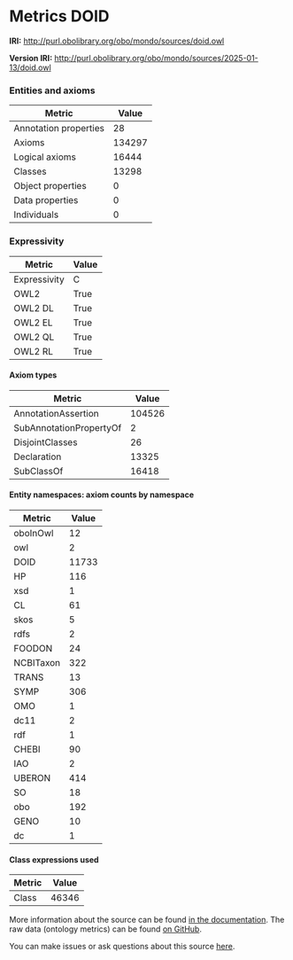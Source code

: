 # Metrics DOID

**IRI:** http://purl.obolibrary.org/obo/mondo/sources/doid.owl

**Version IRI:** http://purl.obolibrary.org/obo/mondo/sources/2025-01-13/doid.owl

### Entities and axioms

| Metric | Value |
| ------ | ----- |
| Annotation properties | 28 |
| Axioms | 134297 |
| Logical axioms | 16444 |
| Classes | 13298 |
| Object properties | 0 |
| Data properties | 0 |
| Individuals | 0 |


### Expressivity

| Metric | Value |
| ------ | ----- |
| Expressivity | C |
| OWL2 | True |
| OWL2 DL | True |
| OWL2 EL | True |
| OWL2 QL | True |
| OWL2 RL | True |

#### Axiom types

| Metric | Value |
| ------ | ----- |
| AnnotationAssertion | 104526 |
| SubAnnotationPropertyOf | 2 |
| DisjointClasses | 26 |
| Declaration | 13325 |
| SubClassOf | 16418 |


#### Entity namespaces: axiom counts by namespace

| Metric | Value |
| ------ | ----- |
| oboInOwl | 12 |
| owl | 2 |
| DOID | 11733 |
| HP | 116 |
| xsd | 1 |
| CL | 61 |
| skos | 5 |
| rdfs | 2 |
| FOODON | 24 |
| NCBITaxon | 322 |
| TRANS | 13 |
| SYMP | 306 |
| OMO | 1 |
| dc11 | 2 |
| rdf | 1 |
| CHEBI | 90 |
| IAO | 2 |
| UBERON | 414 |
| SO | 18 |
| obo | 192 |
| GENO | 10 |
| dc | 1 |


#### Class expressions used

| Metric | Value |
| ------ | ----- |
| Class | 46346 |


More information about the source can be found [in the documentation](../sources.md). The raw data (ontology metrics) can be found [on GitHub](https://github.com/monarch-initiative/mondo-ingest/tree/main/src/ontology/metadata).

You can make issues or ask questions about this source [here](https://github.com/monarch-initiative/mondo-ingest/issues).

